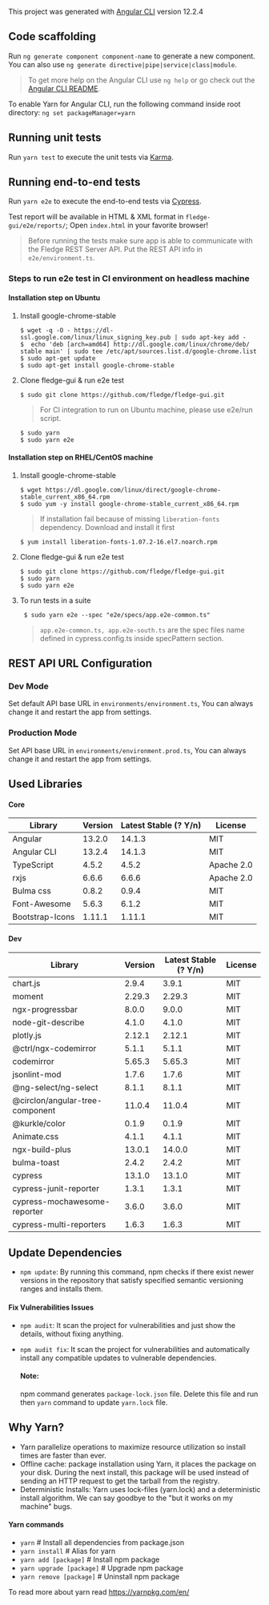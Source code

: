 This project was generated with [Angular CLI](https://github.com/angular/angular-cli) version 12.2.4

## Code scaffolding

Run `ng generate component component-name` to generate a new component. You can also use `ng generate directive|pipe|service|class|module`.

> To get more help on the Angular CLI use `ng help` or go check out the [Angular CLI README](https://github.com/angular/angular-cli/blob/master/README.md).

To enable Yarn for Angular CLI, run the following command inside root directory:
`ng set packageManager=yarn`

## Running unit tests

Run `yarn test` to execute the unit tests via [Karma](https://karma-runner.github.io).

## Running end-to-end tests

Run `yarn e2e` to execute the end-to-end tests via [Cypress](https://www.cypress.io/).

Test report will be available in HTML & XML format in `fledge-gui/e2e/reports/`; Open `index.html` in your favorite browser!

> Before running the tests make sure app is able to communicate with the Fledge REST Server API. Put the REST API info in `e2e/environment.ts`.

### Steps to run e2e test in CI environment on headless machine

#### Installation step on Ubuntu

1. Install google-chrome-stable

   ```
   $ wget -q -O - https://dl-ssl.google.com/linux/linux_signing_key.pub | sudo apt-key add -
   $  echo 'deb [arch=amd64] http://dl.google.com/linux/chrome/deb/ stable main' | sudo tee /etc/apt/sources.list.d/google-chrome.list
   $ sudo apt-get update
   $ sudo apt-get install google-chrome-stable
   ```

2. Clone fledge-gui & run e2e test

   ```
   $ sudo git clone https://github.com/fledge/fledge-gui.git
   ```

   > For CI integration to run on Ubuntu machine, please use e2e/run script.

   ```
   $ sudo yarn
   $ sudo yarn e2e
   ```

#### Installation step on RHEL/CentOS machine

1. Install google-chrome-stable

   ```
   $ wget https://dl.google.com/linux/direct/google-chrome-stable_current_x86_64.rpm
   $ sudo yum -y install google-chrome-stable_current_x86_64.rpm
   ```

   > If installation fail because of missing `liberation-fonts` dependency. Download and install it first

   ```
   $ yum install liberation-fonts-1.07.2-16.el7.noarch.rpm
   ```

2. Clone fledge-gui & run e2e test

   ```
   $ sudo git clone https://github.com/fledge/fledge-gui.git
   $ sudo yarn
   $ sudo yarn e2e
   ```

3. To run tests in a suite

   ```
    $ sudo yarn e2e --spec "e2e/specs/app.e2e-common.ts"
   ```

   > `app.e2e-common.ts, app.e2e-south.ts` are the spec files name defined in cypress.config.ts inside specPattern section.

## REST API URL Configuration

### Dev Mode

Set default API base URL in `environments/environment.ts`, You can always change it and restart the app from settings.

### Production Mode

Set API base URL in `environments/environment.prod.ts`, You can always change it and restart the app from settings.

## Used Libraries

#### Core

| Library         | Version | Latest Stable (? Y/n) | License    |
| --------------- | ------- | --------------------- | ---------- |
| Angular         | 13.2.0  | 14.1.3                | MIT        |
| Angular CLI     | 13.2.4  | 14.1.3                | MIT        |
| TypeScript      | 4.5.2   | 4.5.2                 | Apache 2.0 |
| rxjs            | 6.6.6   | 6.6.6                 | Apache 2.0 |
| Bulma css       | 0.8.2   | 0.9.4                 | MIT        |
| Font-Awesome    | 5.6.3   | 6.1.2                 | MIT        |
| Bootstrap-Icons | 1.11.1  | 1.11.1                | MIT        |

#### Dev

| Library                         | Version | Latest Stable (? Y/n) | License |
| ------------------------------- | ------- | --------------------- | ------- |
| chart.js                        | 2.9.4   | 3.9.1                 | MIT     |
| moment                          | 2.29.3  | 2.29.3                | MIT     |
| ngx-progressbar                 | 8.0.0   | 9.0.0                 | MIT     |
| node-git-describe               | 4.1.0   | 4.1.0                 | MIT     |
| plotly.js                       | 2.12.1  | 2.12.1                | MIT     |
| @ctrl/ngx-codemirror            | 5.1.1   | 5.1.1                 | MIT     |
| codemirror                      | 5.65.3  | 5.65.3                | MIT     |
| jsonlint-mod                    | 1.7.6   | 1.7.6                 | MIT     |
| @ng-select/ng-select            | 8.1.1   | 8.1.1                 | MIT     |
| @circlon/angular-tree-component | 11.0.4  | 11.0.4                | MIT     |
| @kurkle/color                   | 0.1.9   | 0.1.9                 | MIT     |
| Animate.css                     | 4.1.1   | 4.1.1                 | MIT     |
| ngx-build-plus                  | 13.0.1  | 14.0.0                | MIT     |
| bulma-toast                     | 2.4.2   | 2.4.2                 | MIT     |
| cypress                         | 13.1.0  | 13.1.0                | MIT     |
| cypress-junit-reporter          | 1.3.1   | 1.3.1                 | MIT     |
| cypress-mochawesome-reporter    | 3.6.0   | 3.6.0                 | MIT     |
| cypress-multi-reporters         | 1.6.3   | 1.6.3                 | MIT     |

## Update Dependencies

- `npm update`: By running this command, npm checks if there exist newer versions in the repository that satisfy specified semantic versioning ranges and installs them.

#### Fix Vulnerabilities Issues

- `npm audit`: It scan the project for vulnerabilities and just show the details, without fixing anything.

- `npm audit fix`: It scan the project for vulnerabilities and automatically install any compatible updates to vulnerable dependencies.

  #### Note:

  npm command generates `package-lock.json` file. Delete this file and run then `yarn` command to update `yarn.lock` file.

## Why Yarn?

- Yarn parallelize operations to maximize resource utilization so install times are faster than ever.
- Offline cache: package installation using Yarn, it places the package on your disk. During the next install, this package will be used instead of sending an HTTP request to get the tarball from the registry.
- Deterministic Installs: Yarn uses lock-files (yarn.lock) and a deterministic install algorithm. We can say goodbye to the "but it works on my machine" bugs.

#### Yarn commands

- `yarn` # Install all dependencies from package.json
- `yarn install` # Alias for yarn
- `yarn add [package]` # Install npm package
- `yarn upgrade [package]` # Upgrade npm package
- `yarn remove [package]` # Uninstall npm package

To read more about yarn read https://yarnpkg.com/en/
